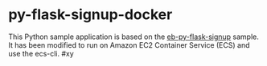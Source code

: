 # py-flask-signup-docker
This Python sample application is based on the [eb-py-flask-signup](https://github.com/awslabs/eb-py-flask-signup) sample. 
It has been modified to run on Amazon EC2 Container Service (ECS) and use the ecs-cli.
#xy

